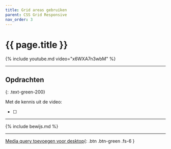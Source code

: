 ```yaml
---
title: Grid areas gebruiken
parent: CSS Grid Responsive 
nav_order: 3
---
```


# {{ page.title }}

{% include youtube.md video="x6WXA7n3wbM" %}

---

## Opdrachten

{: .text-green-200}

Met de kennis uit de video:

- [ ] 

---

{% include bewijs.md %}

---

[Media query toevoegen voor desktop](4-media-queries){: .btn .btn-green .fs-6 }

